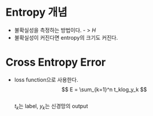 # Entropy 개념
* 불확실성을 측정하는 방법이다. - > $H$
* 불확실성이 커진다면 entropy의 크기도 커진다.
# Cross Entropy Error
* loss function으로 사용한다.</br>
$$
E = \sum_{k=1}^n t_klog_y_k
$$</br>
$t_k$는 label, $y_k$는 신경망의 output
